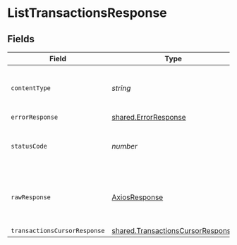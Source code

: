 # ListTransactionsResponse


## Fields

| Field                                                                                  | Type                                                                                   | Required                                                                               | Description                                                                            |
| -------------------------------------------------------------------------------------- | -------------------------------------------------------------------------------------- | -------------------------------------------------------------------------------------- | -------------------------------------------------------------------------------------- |
| `contentType`                                                                          | *string*                                                                               | :heavy_check_mark:                                                                     | HTTP response content type for this operation                                          |
| `errorResponse`                                                                        | [shared.ErrorResponse](../../models/shared/errorresponse.md)                           | :heavy_minus_sign:                                                                     | Error                                                                                  |
| `statusCode`                                                                           | *number*                                                                               | :heavy_check_mark:                                                                     | HTTP response status code for this operation                                           |
| `rawResponse`                                                                          | [AxiosResponse](https://axios-http.com/docs/res_schema)                                | :heavy_minus_sign:                                                                     | Raw HTTP response; suitable for custom response parsing                                |
| `transactionsCursorResponse`                                                           | [shared.TransactionsCursorResponse](../../models/shared/transactionscursorresponse.md) | :heavy_minus_sign:                                                                     | OK                                                                                     |